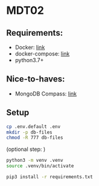 # MDT02

## Requirements:

- Docker: [link](https://docs.docker.com/engine/install/ubuntu/)
- docker-compose: [link](https://docs.docker.com/compose/install/)
- python3.7+

## Nice-to-haves:

- MongoDB Compass: [link](https://www.mongodb.com/try/download/compass)

## Setup

```bash
cp .env.default .env
mkdir -p db-files
chmod -R 777 db-files
```

(optional step: )

```bash
python3 -m venv .venv
source .venv/bin/activate
```


```bash
pip3 install -r requirements.txt
```
